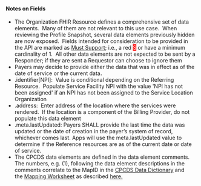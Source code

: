 <h4 class="x_MsoNormal">Notes on Fields</h4>
<ul>
<li class="x_MsoNormal">The Organization FHIR Resource defines a comprehensive set of data elements.&nbsp; Many of them are not relevant to this use case.&nbsp; When reviewing the Profile Snapshot, several data elements previously hidden are now exposed.&nbsp; Fields intended for consideration to be provided in the API are marked as <a href="3_General_Guidance.html#must-support">Must Support</a>; i.e., a red <span style="color: #ffffff; background-color: #ff0000;">S</span> or have a minimum cardinality of 1.&nbsp; All other data elements are not expected to be sent by a Responder; if they are sent a Requestor can choose to ignore them</li>
<li class="x_MsoNormal">Payers may decide to provide either the data that was in effect as of the date of service or the current data<strong>.&nbsp;</strong></li>
<li class="x_MsoNormal">.identifier[NPI]:&nbsp; Value is conditional depending on the Referring Resource.&nbsp; Populate Service Facility NPI with the value 'NPI has not been assigned' if an NPI has not been assigned to the Service Location Organization</li>
<li class="x_MsoNormal">.address:&nbsp; Enter address of the location where the services were rendered.&nbsp; If the location is a component of the Billing Provider, do not populate this data element</li>
<li class="x_MsoNormal">.meta.lastUpdated:&nbsp;Payers SHALL provide the last time the data was updated or the date of creation in the payer’s system of record, whichever comes last.  Apps will use the meta.lastUpdated value to determine if the Reference resources are as of the current date or date of service. </li>
<li class="x_MsoNormal">The CPCDS data elements are defined in the data element comments.&nbsp; The numbers, e.g. (1), following the data element descriptions in the comments correlate to the MapID in the&nbsp;<a href="CPCDSDataDictionary.docx" >CPCDS Data Dictionary</a>&nbsp;and the&nbsp;<a href="CPCDStoFHIRProfilesMapping.xlsx">Mapping Worksheet</a>&nbsp;as described&nbsp;<a href="4_Common_Payer_Consumer_Data_Set.html">here.</a></li>
</ul>
<p>&nbsp;</p>
